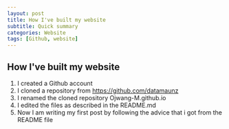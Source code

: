 ```yaml
---
layout: post
title: How I've built my website
subtitle: Quick summary
categories: Website
tags: [Github, website]
---
```


## How I've built my website

1. I created a Github account
2. I cloned a repository from  https://github.com/datamaunz
3. I renamed the cloned repository Ojwang-M.github.io
4. I edited the files as described in the README.md
5. Now I am writing my first post by following the advice that i got from the README file
